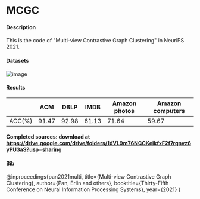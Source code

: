 # MCGC

#### Description
This is the code of "Multi-view Contrastive Graph Clustering" in NeurlPS 2021.
#### Datasets

![image](https://user-images.githubusercontent.com/55492095/137155093-6fc13e15-7795-490d-8560-a01dbd9b8648.png)



#### Results
|             |     ACM     |     DBLP    |     IMDB    |Amazon photos|Amazon computers|
| ----------- | ----------- | ----------- | ----------- | ----------- | ----------- |
|    ACC(%)   |  91.47      | 92.98| 61.13|71.64 |59.67 | 


#### Completed sources: download at https://drive.google.com/drive/folders/1dVL9m76NCCKeikfxF2f7rqnvz6yPU3aS?usp=sharing


#### Bib
@inproceedings{pan2021multi,
  title={Multi-view Contrastive Graph Clustering},
  author={Pan, Erlin and others},
  booktitle={Thirty-Fifth Conference on Neural Information Processing Systems},
  year={2021}
}


